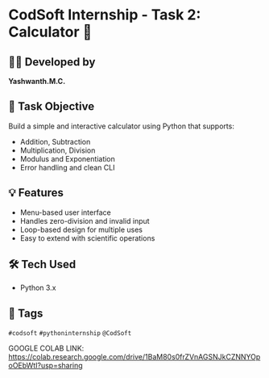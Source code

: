 # CodSoft Internship - Task 2: Calculator 🧮

## 👨‍💻 Developed by
**Yashwanth.M.C.**

## 🔹 Task Objective
Build a simple and interactive calculator using Python that supports:
- Addition, Subtraction
- Multiplication, Division
- Modulus and Exponentiation
- Error handling and clean CLI

## 💡 Features
- Menu-based user interface
- Handles zero-division and invalid input
- Loop-based design for multiple uses
- Easy to extend with scientific operations

## 🛠️ Tech Used
- Python 3.x

## 🔗 Tags
`#codsoft` `#pythoninternship` `@CodSoft`

GOOGLE COLAB LINK:
https://colab.research.google.com/drive/1BaM80s0frZVnAGSNJkCZNNYOpoOEbWtI?usp=sharing
